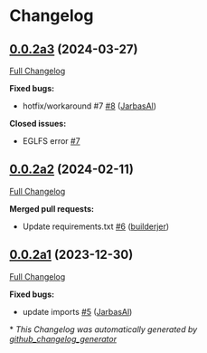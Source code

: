 # Changelog

## [0.0.2a3](https://github.com/OpenVoiceOS/ovos-PHAL-plugin-wallpaper-manager/tree/0.0.2a3) (2024-03-27)

[Full Changelog](https://github.com/OpenVoiceOS/ovos-PHAL-plugin-wallpaper-manager/compare/0.0.2a2...0.0.2a3)

**Fixed bugs:**

- hotfix/workaround \#7 [\#8](https://github.com/OpenVoiceOS/ovos-PHAL-plugin-wallpaper-manager/pull/8) ([JarbasAl](https://github.com/JarbasAl))

**Closed issues:**

- EGLFS error [\#7](https://github.com/OpenVoiceOS/ovos-PHAL-plugin-wallpaper-manager/issues/7)

## [0.0.2a2](https://github.com/OpenVoiceOS/ovos-PHAL-plugin-wallpaper-manager/tree/0.0.2a2) (2024-02-11)

[Full Changelog](https://github.com/OpenVoiceOS/ovos-PHAL-plugin-wallpaper-manager/compare/0.0.2a1...0.0.2a2)

**Merged pull requests:**

- Update requirements.txt [\#6](https://github.com/OpenVoiceOS/ovos-PHAL-plugin-wallpaper-manager/pull/6) ([builderjer](https://github.com/builderjer))

## [0.0.2a1](https://github.com/OpenVoiceOS/ovos-PHAL-plugin-wallpaper-manager/tree/0.0.2a1) (2023-12-30)

[Full Changelog](https://github.com/OpenVoiceOS/ovos-PHAL-plugin-wallpaper-manager/compare/0.0.1...0.0.2a1)

**Fixed bugs:**

- update imports [\#5](https://github.com/OpenVoiceOS/ovos-PHAL-plugin-wallpaper-manager/pull/5) ([JarbasAl](https://github.com/JarbasAl))



\* *This Changelog was automatically generated by [github_changelog_generator](https://github.com/github-changelog-generator/github-changelog-generator)*
